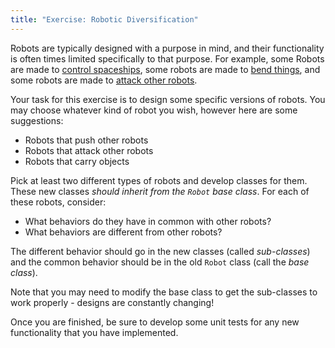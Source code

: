 ```yaml
---
title: "Exercise: Robotic Diversification"
---
```


Robots are typically designed with a purpose in mind, and their functionality is often times limited specifically to that purpose. For example, some Robots are made to [control spaceships](https://www.youtube.com/watch?v=HwBmPiOmEGQ), some robots are made to [bend things](https://www.youtube.com/watch?v=0fZdfXJmN6E), and some robots are made to [attack other robots](https://www.youtube.com/watch?v=oBkEMZg1iqQ).

Your task for this exercise is to design some specific versions of robots. You may choose whatever kind of robot you wish, however here are some suggestions:

* Robots that push other robots
* Robots that attack other robots
* Robots that carry objects

Pick at least two different types of robots and develop classes for them. These new classes *should inherit from the `Robot` base class*. For each of these robots, consider:

* What behaviors do they have in common with other robots?
* What behaviors are different from other robots?

The different behavior should go in the new classes (called *sub-classes*) and the common behavior should be in the old `Robot` class (call the *base class*).

Note that you may need to modify the base class to get the sub-classes to work properly - designs are constantly changing!

Once you are finished, be sure to develop some unit tests for any new functionality that you have implemented.
